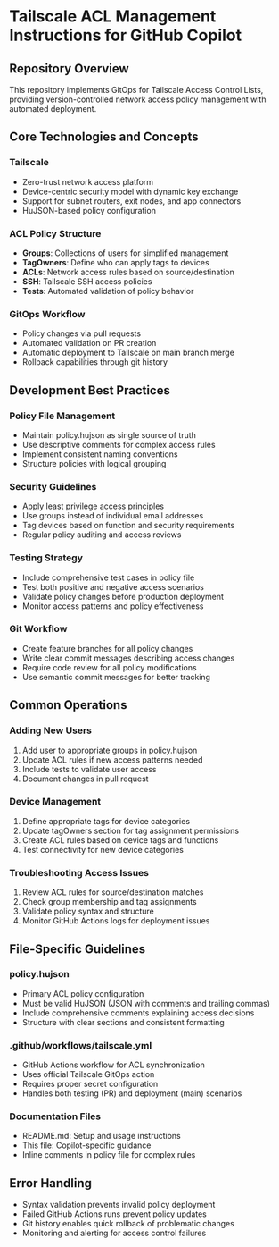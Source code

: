 # Tailscale ACL Management Instructions for GitHub Copilot

## Repository Overview
This repository implements GitOps for Tailscale Access Control Lists, providing version-controlled network access policy management with automated deployment.

## Core Technologies and Concepts

### Tailscale
- Zero-trust network access platform
- Device-centric security model with dynamic key exchange
- Support for subnet routers, exit nodes, and app connectors
- HuJSON-based policy configuration

### ACL Policy Structure
- **Groups**: Collections of users for simplified management
- **TagOwners**: Define who can apply tags to devices  
- **ACLs**: Network access rules based on source/destination
- **SSH**: Tailscale SSH access policies
- **Tests**: Automated validation of policy behavior

### GitOps Workflow
- Policy changes via pull requests
- Automated validation on PR creation
- Automatic deployment to Tailscale on main branch merge
- Rollback capabilities through git history

## Development Best Practices

### Policy File Management
- Maintain policy.hujson as single source of truth
- Use descriptive comments for complex access rules
- Implement consistent naming conventions
- Structure policies with logical grouping

### Security Guidelines
- Apply least privilege access principles
- Use groups instead of individual email addresses
- Tag devices based on function and security requirements
- Regular policy auditing and access reviews

### Testing Strategy
- Include comprehensive test cases in policy file
- Test both positive and negative access scenarios
- Validate policy changes before production deployment
- Monitor access patterns and policy effectiveness

### Git Workflow
- Create feature branches for all policy changes
- Write clear commit messages describing access changes
- Require code review for all policy modifications
- Use semantic commit messages for better tracking

## Common Operations

### Adding New Users
1. Add user to appropriate groups in policy.hujson
2. Update ACL rules if new access patterns needed
3. Include tests to validate user access
4. Document changes in pull request

### Device Management
1. Define appropriate tags for device categories
2. Update tagOwners section for tag assignment permissions
3. Create ACL rules based on device tags and functions
4. Test connectivity for new device categories

### Troubleshooting Access Issues
1. Review ACL rules for source/destination matches
2. Check group membership and tag assignments
3. Validate policy syntax and structure
4. Monitor GitHub Actions logs for deployment issues

## File-Specific Guidelines

### policy.hujson
- Primary ACL policy configuration
- Must be valid HuJSON (JSON with comments and trailing commas)
- Include comprehensive comments explaining access decisions
- Structure with clear sections and consistent formatting

### .github/workflows/tailscale.yml
- GitHub Actions workflow for ACL synchronization
- Uses official Tailscale GitOps action
- Requires proper secret configuration
- Handles both testing (PR) and deployment (main) scenarios

### Documentation Files
- README.md: Setup and usage instructions
- This file: Copilot-specific guidance
- Inline comments in policy file for complex rules

## Error Handling
- Syntax validation prevents invalid policy deployment
- Failed GitHub Actions runs prevent policy updates
- Git history enables quick rollback of problematic changes
- Monitoring and alerting for access control failures